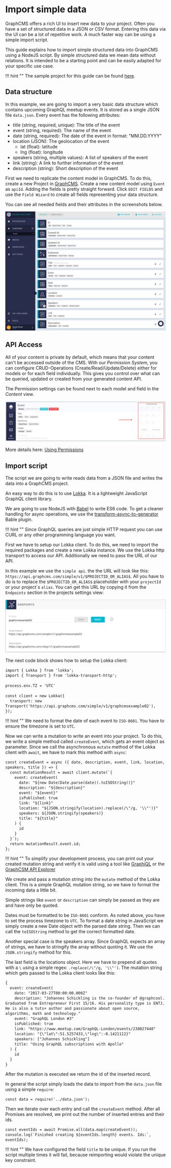 # Import simple data

GraphCMS offers a rich UI to insert new data to your project. Often you have a set of structured data in a JSON or CSV format. Entering this data via the UI can be a lot of repetitive work. A much faster way can be using a simple import script.

This guide explains how to import simple structured data into GraphCMS using a NodeJS script. By simple structured data we mean data without relations. It is intended to be a starting point and can be easily adapted for your specific use case.

!!! hint ""
    The sample project for this guide can be found [here](https://github.com/GraphCMS/example_02_simple_data_import).

## Data structure

In this example, we are going to import a very basic data structure which contains upcoming GraphQL meetup events. It is stored as a single JSON file `data.json`. Every event has the following attributes:

- title (string, required, unique): The title of the event
- event (string, required): The name of the event
- date (string, required): The date of the event in format: "MM.DD.YYYY"
- location (JSON): The geolocation of the event
    - lat (float): latitude
    - lng (float): longitude
- speakers (string, multiple values): A list of speakers of the event
- link (string): A link to further information of the event
- description (string): Short description of the event

First we need to replicate the content model in GraphCMS. To do this, create a new Project in [GraphCMS](https://app.graphcms.com). Create a new content model using `Event` as `apiId`. Adding the fields is pretty straight forward. Click `EDIT FIELDS` and use the `Field Wizard` to create all fields representing your data structure.

You can see all needed fields and their attributes in the screenshots below.

![Screenshot](../img/guides/simple_import_fields.png)

## API Access

All of your content is private by default, which means that your content can't be accessed outside of the CMS. With our *Permission System*, you can configure CRUD-Operations (Create/Read/Update/Delete) either for models or for each field individually. This gives you control over what can be queried, updated or created from your generated content API.

The Permission settings can be found next to each model and field in the *Content* view.

![Permission View](../img/guides/permission_view.png)

More details here: [Using Permissions](/Concepts/#using-permissions)

## Import script

The script we are going to write reads data from a JSON file and writes the data into a GraphCMS project.

An easy way to do this is to use [Lokka](https://github.com/kadirahq/lokka). It is a lightweight JavaScript GraphQL client library.

We are going to use NodeJS with [Babel](https://babeljs.io) to write ES6 code. To get a cleaner handling for async operations, we use the [transform-async-to-generator](https://babeljs.io/docs/plugins/transform-async-to-generator) Bable plugin.

!!! hint ""
    Since GraphQL queries are just simple HTTP request you can use CURL or any other programming language you want.


First we have to setup our Lokka client. To do this, we need to import the required packages and create a new Lokka instance. We use the Lokka http transport to access our API. Additionally we need to pass the URL of our API.

In this example we use the `simple api`. the the URL will look like this: `https://api.graphcms.com/simple/v1/$PROJECTID_OR_ALIAS$`. All you have to do is to replace the `$PROJECTID_OR_ALIAS$` placeholder with your `projectId` or your project´s `alias`.
You can get this URL by copying it from the `Endpoints` section in the projects settings view:

![Screenshot](../img/guides/simple_import_endpoints.png)

The next code block shows how to setup the Lokka client:

```
import { Lokka } from 'lokka';
import { Transport } from 'lokka-transport-http';

process.env.TZ = 'UTC'

const client = new Lokka({
  transport: new Transport('https://api.graphcms.com/simple/v1/graphcmsexample02'),
});
```

!!! hint ""
    We need to format the date of each event to `ISO-8601`. You have to ensure the timezone is set to `UTC`.


Now we can write a mutation to write an event into your project. To do this, we write a simple method called `createEvent`, which gets an event object as parameter. Since we call the asynchronous `mutate` method of the Lokka client with `await`, we have to mark this method with `async`:

```
const createEvent = async ({ date, description, event, link, location, speakers, title }) => {
  const mutationResult = await client.mutate(`{
    event: createEvent(
      date: "${new Date(Date.parse(date)).toISOString()}"
      description: "${description}"
      event: "${event}"
      isPublished: true
      link: "${link}"
      location: "${JSON.stringify(location).replace(/\"/g, '\\"')}"
      speakers: ${JSON.stringify(speakers)}
      title: "${title}"
    ) {
      id
    }
  }`);
  return mutationResult.event.id;
};
```

!!! hint ""
    To simplify your development process, you can print out your created mutation string and verify it is valid using a tool like [GraphiQL](https://github.com/graphql/graphiql) or the [GraphCSM API Explorer](http://localhost:8000/Getting_Started/#exploring-the-content-api)

We create and pass a mutation string into the `mutate` method of the Lokka client. This is a simple GraphQL mutation string, so we have to format the incoming data a little bit.

Simple strings like `event` or `description` can simply be passed as they are and have only be quoted.

Dates must be formatted to be `ISO-8601` conform. As noted above, you have to set the process timezone to `UTC`. To format a date string in JavaScript we simply create a new Date object with the parsed date string. Then we can call the `toISOString` method to get the correct formatted date.

Another special case is the speakers array. Since GraphQL expects an array of strings, we have to stringify the array without quoting it. We use the `JSON.stringify` method for this.

The last field is the locations object. Here we have to prepend all quotes with a `\` using a simple regex: `.replace(/\"/g, '\\"')`.
The mutation string which gets passed to the Lokka client looks like this:

```
{
  event: createEvent(
    date: "2017-03-27T00:00:00.000Z"
    description: "Johannes Schickling is the co-founder of @graphcool. Graduated from Entrepreneur First 15/16. His personality type is ENTJ. He is also a tuts+ author and passionate about open source, algorithms, math and technology."
    event: "GraphQL London #3"
    isPublished: true
    link: "https://www.meetup.com/GraphQL-London/events/238027448"
    location: "{\"lat\":51.5257433,\"lng\":-0.1421112}"
    speakers: ["Johannes Schickling"]
    title: "Using GraphQL subscriptions with Apollo"
  ) {
    id
  }
}
```

After the mutation is executed we return the id of the inserted record.

In general the script simply loads the data to import from the `data.json` file using a simple `require`:

```
const data = require('../data.json');
```

Then we iterate over each entry and call the `createEvent` method. After all Promises are resolved, we print out the number of inserted entries and their ids.

```
const eventIds = await Promise.all(data.map(createEvent));
console.log(`Finished creating ${eventIds.length} events. Ids:`, eventIds);
```


!!! hint ""
    We have configured the field `title` to be unique. If you run the script multiple times it will fail, because reimporting would violate the unique key constraint.
